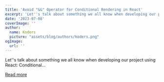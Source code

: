 ```yaml
---
title: 'Avoid "&&" Operator for Conditional Rendering in React'
excerpt: 'Let''s talk about something we all know when developing our project using React: Conditional...'
date: '2023-07-08'
coverImage: ''
author:
  name: Koders
  picture: "assets/blog/authors/koders.png"
ogImage:
  url: ''
---
```


Let''s talk about something we all know when developing our project using React: Conditional...

[Read more](https://dev.to/maafaishal/avoid-operator-for-conditional-rendering-in-react-2de)
